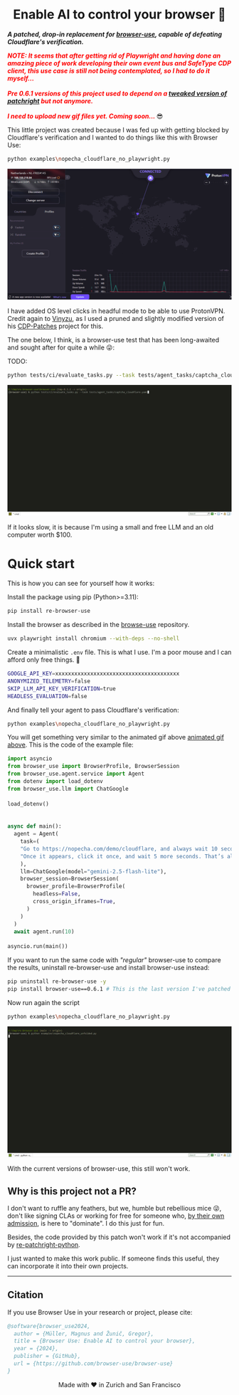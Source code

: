<h1 align="center">Enable AI to control your browser 🤖</h1>

___A patched, drop-in replacement for [browser-use](https://github.com/browser-use/browser-use), capable of defeating Cloudflare's verification.___

<span style="color: red; font-weight: bold; font-style: italic;">NOTE: It seems that after getting rid of Playwright and having done an amazing piece of work developing their own event bus and SafeType CDP client, this use case is still not being contemplated, so I had to do it myself...<br/><br/>
 Pre 0.6.1 versions of this project used to depend on a [tweaked version of patchright](https://github.com/imamousenotacat/re-patchright) but not anymore.<br/><br/>
 I need to upload new gif files yet. Coming soon... </span> 😎

This little project was created because I was fed up with getting blocked by Cloudflare's verification and I wanted to do things like this with Browser Use:

<a id="using-proton-vpn.gif"></a>
```bash
python examples\nopecha_cloudflare_no_playwright.py
```

![nopecha_cloudflare.py](https://raw.githubusercontent.com/imamousenotacat/re-browser-use/main/images/using-proton-vpn.gif)

I have added OS level clicks in headful mode to be able to use ProtonVPN. Credit again to [Vinyzu](https://github.com/Vinyzu),
as I used a pruned and slightly modified version of his [CDP-Patches](https://github.com/imamousenotacat/re-cdp-patches) project for this. 

The one below, I think, is a browser-use test that has been long-awaited and sought after for quite a while 😜:

TODO:

```bash
python tests/ci/evaluate_tasks.py --task tests/agent_tasks/captcha_cloudflare.yaml
```

![captcha_cloudflare.yaml](https://raw.githubusercontent.com/imamousenotacat/re-browser-use/main/images/captcha_cloudflare.yaml.gif)

If it looks slow, it is because I'm using a small and free LLM and an old computer worth $100. 

# Quick start

This is how you can see for yourself how it works:

Install the package using pip (Python>=3.11):

```bash
pip install re-browser-use
```

Install the browser as described in the [browse-use](https://github.com/browser-use/browser-use) repository.

```bash
uvx playwright install chromium --with-deps --no-shell
```

Create a minimalistic `.env` file. This is what I use. I'm a poor mouse and I can afford only free things. 🙂

```bash
GOOGLE_API_KEY=xxxxxxxxxxxxxxxxxxxxxxxxxxxxxxxxxxxxxxx
ANONYMIZED_TELEMETRY=false
SKIP_LLM_API_KEY_VERIFICATION=true
HEADLESS_EVALUATION=false
```

And finally tell your agent to pass Cloudflare's verification:

```bash
python examples\nopecha_cloudflare_no_playwright.py
```

You will get something very similar to the animated gif above [animated gif above](#using-proton-vpn.gif). This is the code of the example file:

```python
import asyncio
from browser_use import BrowserProfile, BrowserSession
from browser_use.agent.service import Agent
from dotenv import load_dotenv
from browser_use.llm import ChatGoogle

load_dotenv()


async def main():
  agent = Agent(
    task=(
    "Go to https://nopecha.com/demo/cloudflare, and always wait 10 seconds for the verification checkbox to appear."
    "Once it appears, click it once, and wait 5 more seconds. That’s all. Your job is done. Don't check anything. If you get redirected, don’t worry."
    ),
    llm=ChatGoogle(model="gemini-2.5-flash-lite"),
    browser_session=BrowserSession(
      browser_profile=BrowserProfile(
        headless=False,
        cross_origin_iframes=True,
      )
    )
  )
  await agent.run(10)

asyncio.run(main())
```

If you want to run the same code with _"regular"_ browser-use to compare the results, uninstall re-browser-use and install browser-use instead:

```bash
pip uninstall re-browser-use -y
pip install browser-use==0.6.1 # This is the last version I've patched so far
```

Now run again the script

```bash
python examples\nopecha_cloudflare_no_playwright.py
```

![nopecha_cloudflare_unfolded.py KO](https://raw.githubusercontent.com/imamousenotacat/re-browser-use/main/images/nopecha_cloudflare_unfolded.py.KO.gif)

With the current versions of browser-use, this still won't work.

## Why is this project not a PR?

I don't want to ruffle any feathers, but we, humble but rebellious mice 😜, don't like signing CLAs or working for free for someone who, 
[by their own admission](https://browser-use.com/careers), is here to "dominate". I do this just for fun. 

Besides, the code provided by this patch won't work if it's not accompanied by [re-patchright-python](https://github.com/imamousenotacat/re-patchright-python).

I just wanted to make this work public. If someone finds this useful, they can incorporate it into their own projects. 

------

## Citation

If you use Browser Use in your research or project, please cite:

```bibtex
@software{browser_use2024,
  author = {Müller, Magnus and Žunič, Gregor},
  title = {Browser Use: Enable AI to control your browser},
  year = {2024},
  publisher = {GitHub},
  url = {https://github.com/browser-use/browser-use}
}
```

<div align="center">
Made with ❤️ in Zurich and San Francisco
 </div>
